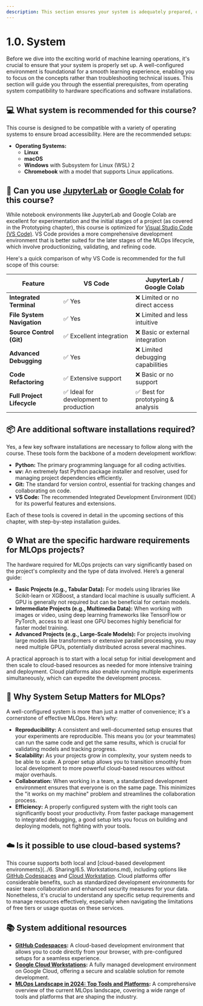 ```yaml
---
description: This section ensures your system is adequately prepared, outlining the essential prerequisites for installing and effectively running the necessary development tools. We'll discuss which operating systems are compatible, explore the recommended hardware specifications, and guide you through installing the essential software packages.
---
```


# 1.0. System

Before we dive into the exciting world of machine learning operations, it's crucial to ensure that your system is properly set up. A well-configured environment is foundational for a smooth learning experience, enabling you to focus on the concepts rather than troubleshooting technical issues. This section will guide you through the essential prerequisites, from operating system compatibility to hardware specifications and software installations.

## 💻 What system is recommended for this course?

This course is designed to be compatible with a variety of operating systems to ensure broad accessibility. Here are the recommended setups:

- **Operating Systems:**
    - **Linux**
    - **macOS**
    - **Windows** with Subsystem for Linux (WSL) 2
    - **Chromebook** with a model that supports Linux applications.

## 🧪 Can you use [JupyterLab](https://jupyterlab.readthedocs.io/en/latest/) or [Google Colab](https://colab.google/) for this course?

While notebook environments like JupyterLab and Google Colab are excellent for experimentation and the initial stages of a project (as covered in the Prototyping chapter), this course is optimized for [Visual Studio Code (VS Code)](https://code.visualstudio.com/). VS Code provides a more comprehensive development environment that is better suited for the later stages of the MLOps lifecycle, which involve productionizing, validating, and refining code.

Here's a quick comparison of why VS Code is recommended for the full scope of this course:

| Feature                  | VS Code                               | JupyterLab / Google Colab            |
| ------------------------ | ------------------------------------- | ------------------------------------ |
| **Integrated Terminal**  | ✅ Yes                                | ❌ Limited or no direct access       |
| **File System Navigation** | ✅ Yes                                | ❌ Limited and less intuitive        |
| **Source Control (Git)** | ✅ Excellent integration              | ❌ Basic or external integration     |
| **Advanced Debugging**   | ✅ Yes                                | ❌ Limited debugging capabilities    |
| **Code Refactoring**     | ✅ Extensive support                  | ❌ Basic or no support               |
| **Full Project Lifecycle** | ✅ Ideal for development to production | ✅ Best for prototyping & analysis |

## 📦 Are additional software installations required?

Yes, a few key software installations are necessary to follow along with the course. These tools form the backbone of a modern development workflow:

- **Python:** The primary programming language for all coding activities.
- **uv:** An extremely fast Python package installer and resolver, used for managing project dependencies efficiently.
- **Git:** The standard for version control, essential for tracking changes and collaborating on code.
- **VS Code:** The recommended Integrated Development Environment (IDE) for its powerful features and extensions.

Each of these tools is covered in detail in the upcoming sections of this chapter, with step-by-step installation guides.

## ⚙️ What are the specific hardware requirements for MLOps projects?

The hardware required for MLOps projects can vary significantly based on the project's complexity and the type of data involved. Here’s a general guide:

- **Basic Projects (e.g., Tabular Data):** For models using libraries like Scikit-learn or XGBoost, a standard local machine is usually sufficient. A GPU is generally not required but can be beneficial for certain models.
- **Intermediate Projects (e.g., Multimedia Data):** When working with images or video, using deep learning frameworks like TensorFlow or PyTorch, access to at least one GPU becomes highly beneficial for faster model training.
- **Advanced Projects (e.g., Large-Scale Models):** For projects involving large models like transformers or extensive parallel processing, you may need multiple GPUs, potentially distributed across several machines.

A practical approach is to start with a local setup for initial development and then scale to cloud-based resources as needed for more intensive training and deployment. Cloud platforms also enable running multiple experiments simultaneously, which can expedite the development process.

## 🤔 Why System Setup Matters for MLOps?

A well-configured system is more than just a matter of convenience; it's a cornerstone of effective MLOps. Here’s why:

- **Reproducibility:** A consistent and well-documented setup ensures that your experiments are reproducible. This means you (or your teammates) can run the same code and get the same results, which is crucial for validating models and tracking progress.
- **Scalability:** As your projects grow in complexity, your system needs to be able to scale. A proper setup allows you to transition smoothly from local development to more powerful cloud-based resources without major overhauls.
- **Collaboration:** When working in a team, a standardized development environment ensures that everyone is on the same page. This minimizes the "it works on my machine" problem and streamlines the collaboration process.
- **Efficiency:** A properly configured system with the right tools can significantly boost your productivity. From faster package management to integrated debugging, a good setup lets you focus on building and deploying models, not fighting with your tools.

## ☁️ Is it possible to use cloud-based systems?

This course supports both local and [cloud-based development environments](../6. Sharing/6.5. Workstations.md), including options like [GitHub Codespaces](https://github.com/features/codespaces) and [Cloud Workstation](https://cloud.google.com/workstations). Cloud platforms offer considerable benefits, such as standardized development environments for easier team collaboration and enhanced security measures for your data. Nonetheless, it's crucial to understand any specific setup requirements and to manage resources effectively, especially when navigating the limitations of free tiers or usage quotas on these services.

## 📚 System additional resources

- **[GitHub Codespaces](https://github.com/features/codespaces):** A cloud-based development environment that allows you to code directly from your browser, with pre-configured setups for a seamless experience.
- **[Google Cloud Workstations](https://cloud.google.com/workstations):** A fully managed development environment on Google Cloud, offering a secure and scalable solution for remote development.
- **[MLOps Landscape in 2024: Top Tools and Platforms](https://neptune.ai/blog/mlops-tools-platforms-landscape):** A comprehensive overview of the current MLOps landscape, covering a wide range of tools and platforms that are shaping the industry.
